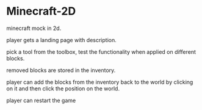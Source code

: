 # Minecraft-2D

minecraft mock in 2d.


player gets a landing page with description.

pick a tool from the toolbox, test the functionality when applied on different blocks.

removed blocks are stored in the inventory.

player can add the blocks from the inventory back to the world by clicking on it and then click the position on the world.

player can restart the game 
